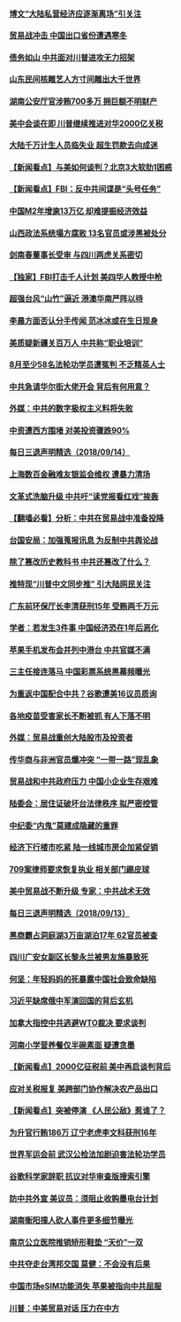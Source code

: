 #### [博文“大陆私营经济应逐渐离场”引关注](../pages/nsc413/n10715049.md) 

#### [贸易战冲击 中国出口省份遭遇寒冬](../pages/nsc413/n10715128.md) 

#### [债务如山 中共面对川普进攻无力招架](../pages/nsc413/n10715594.md) 

#### [山东民间核雕艺人方寸间雕出大千世界](../pages/nsc413/n10715526.md) 

#### [湖南公安厅官涉贿700多万 拥巨额不明财产](../pages/nsc413/n10715463.md) 

#### [美中会谈在即 川普继续推进对华2000亿关税](../pages/nsc413/n10715446.md) 

#### [大陆千万计生人员临失业 超生罚款去向成迷](../pages/nsc413/n10715374.md) 

#### [【新闻看点】与美如何谈判？北京3大软肋1困惑](../pages/nsc413/n10715278.md) 

#### [【新闻看点】FBI：反中共间谍是“头号任务”](../pages/nsc413/n10715208.md) 

#### [中国M2年增逾13万亿 却难提振经济效益](../pages/nsc413/n10715295.md) 

#### [山西政法系统塌方腐败 13名官员或涉黑被处分](../pages/nsc413/n10715329.md) 

#### [剑南春董事长受审 与四川两虎关系密切](../pages/nsc413/n10715281.md) 

#### [【独家】FBI打击千人计划 美四华人教授中枪](../pages/nsc413/n10715178.md) 

#### [超强台风“山竹”逼近 港澳华南严阵以待](../pages/nsc413/n10715067.md) 

#### [李晨方面否认分手传闻 范冰冰或在生日现身](../pages/nsc413/n10715288.md) 

#### [美质疑新疆关百万人 中共称“职业培训”](../pages/nsc413/n10715027.md) 

#### [8月至少58名法轮功学员遭冤判 不乏精英人士](../pages/nsc413/n10714033.md) 

#### [中共急请华尔街大佬开会 背后有何用意？](../pages/nsc413/n10715002.md) 

#### [外媒：中共的数字极权主义料将失败](../pages/nsc413/n10715042.md) 

#### [中资遭西方围堵 对美投资骤跌90%](../pages/nsc413/n10715109.md) 

#### [每日三退声明精选（2018/09/14）](../pages/nsc413/n10715199.md) 

#### [上海数百金融难友银监会维权 遭暴力清场](../pages/nsc413/n10714494.md) 

#### [文革式洗脑升级 中共吁“读党报看红戏”挨轰](../pages/nsc413/n10712910.md) 

#### [【翻墙必看】分析：中共在贸易战中准备投降](../pages/nsc413/n10713313.md) 

#### [台国安局：加强蒐报讯息 为反制中共舆论战](../pages/nsc413/n10714566.md) 

#### [除了篡改历史教科书 中共还篡改了什么？](../pages/nsc413/n10712800.md) 

#### [推特现“川普中文同步推” 引大陆网民关注](../pages/nsc413/n10713324.md) 

#### [广东前环保厅长李清获刑15年 受贿两千万元](../pages/nsc413/n10714255.md) 

#### [学者：若发生3件事 中国经济恐在1年后恶化](../pages/nsc413/n10713869.md) 

#### [苹果手机发布会并列中港台 中共官媒不满](../pages/nsc413/n10714167.md) 

#### [三主任接连落马 中国彩票系统黑幕频曝光](../pages/nsc413/n10713824.md) 

#### [为重返中国配合中共？谷歌遭美16议员质询](../pages/nsc413/n10712958.md) 

#### [各地疫苗受害家长不断被抓 有人下落不明](../pages/nsc413/n10713193.md) 

#### [外媒：贸易战重创大陆股市及投资者](../pages/nsc413/n10713494.md) 

#### [传华商与非洲官员爆冲突 “一带一路”现乱象](../pages/nsc413/n10713764.md) 

#### [贸易战和中共政府压力 中国小企业生存艰难](../pages/nsc413/n10713421.md) 

#### [陆委会：居住证破坏台法律秩序 拟严密控管](../pages/nsc413/n10713124.md) 

#### [中纪委“内鬼”莫建成隐藏的重罪](../pages/nsc413/n10711718.md) 

#### [经济下行楼市吃紧 陆一线城市房企加紧促销](../pages/nsc413/n10713062.md) 

#### [709案律师要求恢复执业 相关部门踢皮球](../pages/nsc413/n10712994.md) 

#### [美中贸易战不断升级 专家：中共战术无效](../pages/nsc413/n10713073.md) 

#### [每日三退声明精选（2018/09/13）](../pages/nsc413/n10713328.md) 

#### [黑商霸占洞庭湖3万亩湖泊17年 62官员被查](../pages/nsc413/n10713057.md) 

#### [四川广安女副区长黎永兰被男友施暴致死](../pages/nsc413/n10712896.md) 

#### [何坚：年轻妈妈的死暴露中国社会致命缺陷](../pages/nsc413/n10712703.md) 

#### [习近平缺席俄中军演回国的背后玄机](../pages/nsc413/n10712843.md) 

#### [加拿大指控中共逃避WTO裁决 要求谈判](../pages/nsc413/n10712846.md) 

#### [河南小学营养餐仅半碗素面 疑遭贪墨](../pages/nsc413/n10712692.md) 

#### [【新闻看点】2000亿征税前 美中再启谈判背后](../pages/nsc413/n10712209.md) 

#### [应对关税报复 美跨部门协作解决农产品出口](../pages/nsc413/n10712689.md) 

#### [【新闻看点】突被停演 《人民公敌》惹谁了？](../pages/nsc413/n10712432.md) 

#### [为升官行贿186万 辽宁老虎李文科获刑16年](../pages/nsc413/n10712648.md) 

#### [世界军运会前 武汉公检法加剧迫害法轮功学员](../pages/nsc413/n10712684.md) 

#### [谷歌科学家辞职 抗议对华审查版搜索引擎](../pages/nsc413/n10712580.md) 

#### [防中共外宣 美议员：须阻止收购墨电台计划](../pages/nsc413/n10712494.md) 

#### [湖南衡阳撞人砍人事件更多细节曝光](../pages/nsc413/n10712374.md) 

#### [南京公立医院推销矫形鞋垫 “天价”一双](../pages/nsc413/n10712322.md) 

#### [中共夺走台湾邦交国 莫健：不会没有后果](../pages/nsc413/n10710467.md) 

#### [中国市场eSIM功能消失 苹果被指向中共屈服](../pages/nsc413/n10712409.md) 

#### [川普：中美贸易对话 压力在中方](../pages/nsc413/n10712175.md) 

